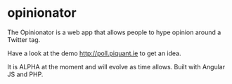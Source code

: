 opinionator
===========

The Opinionator is a web app that allows people to hype opinion around a Twitter tag.

Have a look at the demo http://poll.piquant.ie to get an idea.

It is ALPHA at the moment and will evolve as time allows. Built with Angular JS and PHP.


